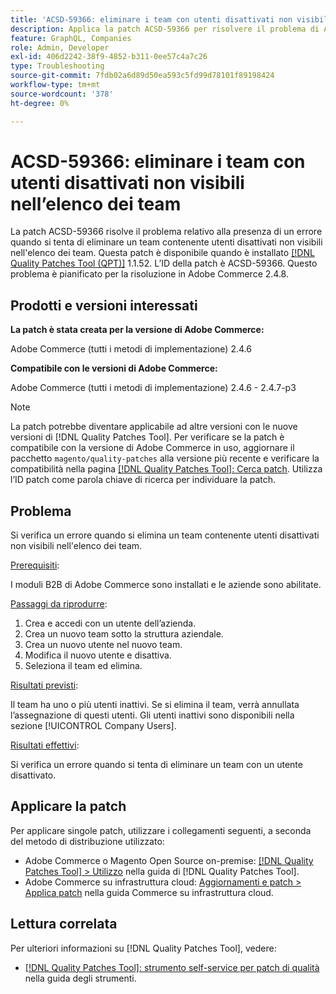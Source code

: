 ```yaml
---
title: 'ACSD-59366: eliminare i team con utenti disattivati non visibili nell’elenco dei team'
description: Applica la patch ACSD-59366 per risolvere il problema di Adobe Commerce che si verifica quando si tenta di eliminare un team contenente utenti disattivati non visibili nell’elenco dei team.
feature: GraphQL, Companies
role: Admin, Developer
exl-id: 406d2242-38f9-4852-b311-0ee57c4a7c26
type: Troubleshooting
source-git-commit: 7fdb02a6d89d50ea593c5fd99d78101f89198424
workflow-type: tm+mt
source-wordcount: '378'
ht-degree: 0%

---
```


# ACSD-59366: eliminare i team con utenti disattivati non visibili nell’elenco dei team

La patch ACSD-59366 risolve il problema relativo alla presenza di un errore quando si tenta di eliminare un team contenente utenti disattivati non visibili nell&#39;elenco dei team. Questa patch è disponibile quando è installato [[!DNL Quality Patches Tool (QPT)]](/help/tools/quality-patches-tool/quality-patches-tool-to-self-serve-quality-patches.md) 1.1.52. L’ID della patch è ACSD-59366. Questo problema è pianificato per la risoluzione in Adobe Commerce 2.4.8.

## Prodotti e versioni interessati

**La patch è stata creata per la versione di Adobe Commerce:**

Adobe Commerce (tutti i metodi di implementazione) 2.4.6

**Compatibile con le versioni di Adobe Commerce:**

Adobe Commerce (tutti i metodi di implementazione) 2.4.6 - 2.4.7-p3

>[!NOTE]
>
>La patch potrebbe diventare applicabile ad altre versioni con le nuove versioni di [!DNL Quality Patches Tool]. Per verificare se la patch è compatibile con la versione di Adobe Commerce in uso, aggiornare il pacchetto `magento/quality-patches` alla versione più recente e verificare la compatibilità nella pagina [[!DNL Quality Patches Tool]: Cerca patch](https://experienceleague.adobe.com/tools/commerce-quality-patches/index.html?lang=it). Utilizza l’ID patch come parola chiave di ricerca per individuare la patch.

## Problema

Si verifica un errore quando si elimina un team contenente utenti disattivati non visibili nell&#39;elenco dei team.

<u>Prerequisiti</u>:

I moduli B2B di Adobe Commerce sono installati e le aziende sono abilitate.

<u>Passaggi da riprodurre</u>:

1. Crea e accedi con un utente dell’azienda.
1. Crea un nuovo team sotto la struttura aziendale.
1. Crea un nuovo utente nel nuovo team.
1. Modifica il nuovo utente e disattiva.
1. Seleziona il team ed elimina.

<u>Risultati previsti</u>:

Il team ha uno o più utenti inattivi. Se si elimina il team, verrà annullata l’assegnazione di questi utenti. Gli utenti inattivi sono disponibili nella sezione [!UICONTROL Company Users].

<u>Risultati effettivi</u>:

Si verifica un errore quando si tenta di eliminare un team con un utente disattivato.

## Applicare la patch

Per applicare singole patch, utilizzare i collegamenti seguenti, a seconda del metodo di distribuzione utilizzato:

* Adobe Commerce o Magento Open Source on-premise: [[!DNL Quality Patches Tool] > Utilizzo](/help/tools/quality-patches-tool/usage.md) nella guida di [!DNL Quality Patches Tool].
* Adobe Commerce su infrastruttura cloud: [Aggiornamenti e patch > Applica patch](https://experienceleague.adobe.com/docs/commerce-cloud-service/user-guide/develop/upgrade/apply-patches.html?lang=it) nella guida Commerce su infrastruttura cloud.

## Lettura correlata

Per ulteriori informazioni su [!DNL Quality Patches Tool], vedere:

* [[!DNL Quality Patches Tool]: strumento self-service per patch di qualità](/help/tools/quality-patches-tool/quality-patches-tool-to-self-serve-quality-patches.md) nella guida degli strumenti.
